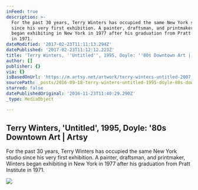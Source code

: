```yaml
---
inFeed: true
description: >-
  For the past 30 years, Terry Winters has occupied the same New York studio
  since his very first exhibition. A painter, draftsman, and printmaker, Winters
  began exhibiting in New York in 1977 after his graduation from Pratt Institute
  in 1971.
dateModified: '2017-02-23T11:11:13.294Z'
datePublished: '2017-02-23T11:12:12.223Z'
title: 'Terry Winters, ''Untitled'', 1995, Doyle: ''80s Downtown Art | Artsy'
author: []
publisher: {}
via: {}
isBasedOnUrl: 'https://m.artsy.net/artwork/terry-winters-untitled-2007'
sourcePath: _posts/2016-09-18-terry-winters-untitled-1995-doyle-80s-downtown-art-or.md
starred: false
datePublishedOriginal: '2016-11-23T11:40:29.290Z'
_type: MediaObject

---
```

<article style=""><h1>Terry Winters, 'Untitled', 1995, Doyle: '80s Downtown Art | Artsy</h1><p>For the past 30 years, Terry Winters has occupied the same New York studio since his very first exhibition. A painter, draftsman, and printmaker, Winters began exhibiting in New York in 1977 after his graduation from Pratt Institute in 1971.</p><img src="https://d32dm0rphc51dk.cloudfront.net/JrvB71A69luPr7TFfPcpOw/normalized.jpg" /></article>